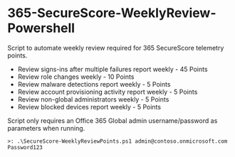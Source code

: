 # 365-SecureScore-WeeklyReview-Powershell
Script to automate weekly review required for 365 SecureScore telemetry points.

- Review signs-ins after multiple failures report weekly - 45 Points
- Review role changes weekly - 10 Points
- Review malware detections report weekly - 5 Points
- Review account provisioning activity report weekly - 5 Points
- Review non-global administrators weekly - 5 Points
- Review blocked devices report weekly - 5 Points

Script only requires an Office 365 Global admin username/password as parameters when running.

```````````````````````````````````````````````````````````````````````````````````````
>: .\SecureScore-WeeklyReviewPoints.ps1 admin@contoso.onmicrosoft.com Password123
